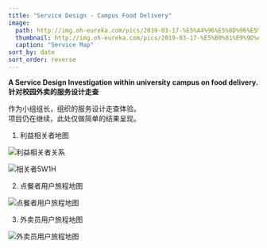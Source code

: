 ```yaml
---
title: "Service Design - Campus Food Delivery"
image: 
  path: http://img.oh-eureka.com/pics/2019-03-17-%E5%A4%96%E5%8D%96%E5%91%98%E5%9C%B0%E5%9B%BE-%E7%99%BD%E5%BA%95.png
  thumbnail: http://img.oh-eureka.com/pics/2019-03-17-%E5%B0%81%E9%9D%A2.gif
  caption: "Service Map"
sort_by: date
sort_order: reverse
---
```

**A Service Design Investigation within university campus on food delivery.** <br>
**针对校园外卖的服务设计走查**

作为小组组长，组织的服务设计走查体验。<br>
项目仍在继续，此处仅做简单的结果呈现。

1. 利益相关者地图

![利益相关者关系](http://img.oh-eureka.com/pics/2019-03-19-image.png)

![相关者5W1H](http://img.oh-eureka.com/pics/2019-03-19-image%20-1-.png)

2. 点餐者用户旅程地图

![点餐者用户旅程地图](http://img.oh-eureka.com/pics/2019-03-17-%E7%82%B9%E9%A4%90%E8%80%85%E5%9C%B0%E5%9B%BE-%E7%99%BD%E5%BA%95.png)

3. 外卖员用户旅程地图

![外卖员用户旅程地图](http://img.oh-eureka.com/pics/2019-03-17-%E5%A4%96%E5%8D%96%E5%91%98%E5%9C%B0%E5%9B%BE-%E7%99%BD%E5%BA%95.png)
